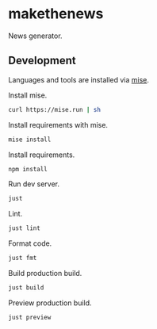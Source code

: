 # makethenews

News generator.



## Development

Languages and tools are installed via [mise][mise].

Install mise.

```bash
curl https://mise.run | sh
```

Install requirements with mise.

```bash
mise install
```

Install requirements.

```bash
npm install
```

Run dev server.

```bash
just
```

Lint.

```bash
just lint
```

Format code.

```bash
just fmt
```

Build production build.

```bash
just build
```

Preview production build.

```bash
just preview
```



[mise]: https://github.com/jdx/mise
